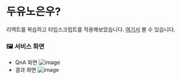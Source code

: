 # 두유노은우?

리액트를 복습하고 타입스크립트를 적용해보았습니다.
[여기서](https://ieunune.github.io/quiz-app/) 볼 수 있습니다.

### 🖼️ 서비스 화면
- QnA 화면
![image](https://github.com/ieunune/quiz-app/assets/50124623/bf6fc0df-1ef6-435a-8894-92c9bb07419e)
- 결과 화면
![image](https://github.com/ieunune/quiz-app/assets/50124623/f4ed1afa-bdb1-477d-a86e-d24ccb507a12)



